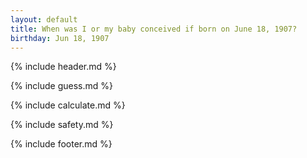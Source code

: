 ```yaml
---
layout: default
title: When was I or my baby conceived if born on June 18, 1907?
birthday: Jun 18, 1907
---
```


{% include header.md %}

{% include guess.md %}

{% include calculate.md %}

{% include safety.md %}

{% include footer.md %}



